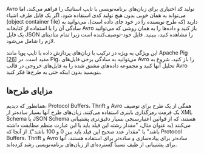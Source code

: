 Avro تولید کد اختیاری برای زبان‌های برنامه‌نویسی با تایپ استاتیک را فراهم می‌کند، اما می‌تواند به همان خوبی بدون هیچ تولید کدی استفاده شود. اگر یک فایل ظرف اشیاء (object container file) دارید (که طرح نویسنده را در خود جای داده است)، می‌توانید به سادگی آن را با استفاده از کتابخانه Avro باز کنید و داده‌ها را به همان روشی که می‌توانید یک فایل JSON را مشاهده کنید، ببینید. فایل خود-توصیف‌کننده است زیرا تمام متادیتای لازم را شامل می‌شود.

این ویژگی به ویژه در ترکیب با زبان‌های پردازش داده با تایپ پویا مانند Apache Pig [[26](ch04.html#ApachePig)] مفید است. در Pig، می‌توانید به سادگی برخی فایل‌های Avro را باز کنید، شروع به تحلیل آنها کنید و مجموعه داده‌های مشتق شده را به فایل‌های خروجی در قالب Avro بنویسید بدون اینکه حتی به طرح‌ها فکر کنید.

## مزایای طرح‌ها

همانطور که دیدیم، Protocol Buffers، Thrift و Avro همگی از یک طرح برای توصیف یک فرمت رمزگذاری باینری استفاده می‌کنند. زبان‌های طرح آنها بسیار ساده‌تر از XML Schema یا JSON Schema هستند، که از قوانین اعتبارسنجی بسیار دقیق‌تری پشتیبانی می‌کنند (به عنوان مثال، "مقدار رشته این فیلد باید با این عبارت منظم مطابقت داشته باشد" یا "مقدار عدد صحیح این فیلد باید بین 0 و 100 باشد"). از آنجا که Protocol Buffers، Thrift و Avro ساده‌تر برای پیاده‌سازی و ساده‌تر برای استفاده هستند، آنها برای پشتیبانی از طیف نسبتاً گسترده‌ای از زبان‌های برنامه‌نویسی رشد کرده‌اند.